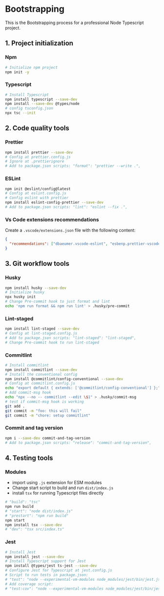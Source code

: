 # Bootstrapping

This is the Bootstrapping process for a professional Node Typescript project.

## 1. Project initialization

### Npm

```bash
# Initialize npm project
npm init -y
```

### Typescript

```bash
# Install Typescript
npm install typescript --save-dev
npm install --save-dev @types/node
# config tsconfig.json
npx tsc --init
```

## 2. Code quality tools

### Prettier

```bash
npm install prettier --save-dev
# Config at prettier.config.js
# Ignore at .prettierignore
# Add to package.json scripts: "format": "prettier --write .",
```

### ESLint

```bash
npm init @eslint/config@latest
# Config at eslint.config.js
# Config eslint with prettier
npm install eslint-config-prettier --save-dev
# Add to package.json scripts: "lint": "eslint --fix .",
```

### Vs Code extensions recommendations

Create a `.vscode/extensions.json` file with the following content:

```json
{
  "recommendations": ["dbaeumer.vscode-eslint", "esbenp.prettier-vscode"]
}
```

## 3. Git workflow tools

### Husky

```bash
npm install husky --save-dev
# Initialize husky
npx husky init
# Change Pre-commit hook to just format and lint
echo 'npm run format && npm run lint' > .husky/pre-commit
```

### Lint-staged

```bash
npm install lint-staged --save-dev
# Config at lint-staged.config.js
# Add to package.json scripts: "lint-staged": "lint-staged",
# Change Pre-commit hook to run lint-staged
```

### Commitlint

```bash
# Install commitlint
npm install commitlint --save-dev
# Install the conventional config
npm install @commitlint/config-conventional --save-dev
# Config at commitlint.config.js
echo "export default { extends: ['@commitlint/config-conventional'] };" > commitlint.config.js
# Add commit-msg hook
echo "npx --no -- commitlint --edit \$1" > .husky/commit-msg
# test if commit-msg hook is working
git add .
git commit -m "foo: this will fail"
git commit -m "chore: setup commitlint"
```

### Commit and tag version

```bash
npm i --save-dev commit-and-tag-version
# Add to package.json scripts: "release": "commit-and-tag-version",
```

## 4. Testing tools

### Modules

- import using `.js` extension for ESM modules
- Change start script to build and run `dist/index.js`
- install `tsx` for running Typescript files directly

```bash
# "build": "tsc"
npm run build
# "start": "node dist/index.js"
# "prestart": "npm run build"
npm start
npm install tsx --save-dev
# "dev": "tsx src/index.ts"
```

### Jest

```bash
# Install Jest
npm install jest --save-dev
# Install Typescript support for Jest
npm install @types/jest ts-jest --save-dev
# Configure Jest for Typescript at jest.config.js
# Script to run tests in package.json:
# "test": "node --experimental-vm-modules node_modules/jest/bin/jest.js",
# Add coverage script:
# "test:cov": "node --experimental-vm-modules node_modules/jest/bin/jest.js --coverage",
```
